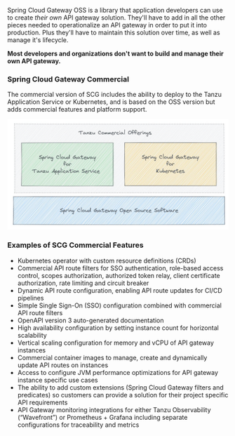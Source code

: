 Spring Cloud Gateway OSS is a library that application developers can use to create *their own* API gateway solution. They'll have to add in all the other pieces needed to operationalize an API gateway in order to put it into production. Plus they'll have to maintain this solution over time, as well as manage it's lifecycle.

**Most developers and organizations don't want to build and manage their own API gateway.**

### Spring Cloud Gateway Commercial

The commercial version of SCG includes the ability to deploy to the Tanzu Application Service or Kubernetes, and is based on the OSS version but adds commercial features and platform support.

![SCG commercial offerings](images/scg-comm1.jpg)

### Examples of SCG Commercial Features

* Kubernetes operator with custom resource definitions (CRDs)
* Commercial API route filters for SSO authentication, role-based access control, scopes authorization, authorized token relay, client certificate authorization, rate limiting and circuit breaker
* Dynamic API route configuration, enabling API route updates for CI/CD pipelines
* Simple Single Sign-On (SSO) configuration combined with commercial API route filters
* OpenAPI version 3 auto-generated documentation
* High availability configuration by setting instance count for horizontal scalability
* Vertical scaling configuration for memory and vCPU of API gateway instances
* Commercial container images to manage, create and dynamically update API routes on instances
* Access to configure JVM performance optimizations for API gateway instance specific use cases
* The ability to add custom extensions (Spring Cloud Gateway filters and predicates) so customers can provide a solution for their project specific API requirements
* API Gateway monitoring integrations for either Tanzu Observability (“Wavefront”) or Prometheus + Grafana including separate configurations for traceability and metrics
